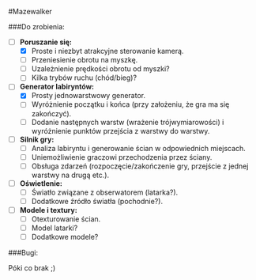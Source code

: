 #Mazewalker

###Do zrobienia:

- [ ] <b>Poruszanie się:</b>
  - [x] Proste i niezbyt atrakcyjne sterowanie kamerą.
  - [ ] Przeniesienie obrotu na myszkę.
  - [ ] Uzależnienie prędkości obrotu od myszki?
  - [ ] Kilka trybów ruchu (chód/bieg)?
- [ ] <b>Generator labiryntów:</b>
  - [x] Prosty jednowarstwowy generator.
  - [ ] Wyróżnienie początku i końca (przy założeniu, że gra ma się zakończyć). 
  - [ ] Dodanie następnych warstw (wrażenie trójwymiarowości) i wyróżnienie punktów przejścia z warstwy do warstwy.
- [ ] <b>Silnik gry:</b>
  - [ ] Analiza labiryntu i generowanie ścian w odpowiednich miejscach. 
  - [ ] Uniemożliwienie graczowi przechodzenia przez ściany.
  - [ ] Obsługa zdarzeń (rozpoczęcie/zakończenie gry, przejście z jednej warstwy na drugą etc.).
- [ ] <b>Oświetlenie:</b>
  - [ ] Światło związane z obserwatorem (latarka?).
  - [ ] Dodatkowe źródło światła (pochodnie?).
- [ ] <b>Modele i textury:</b>
  - [ ] Otexturowanie ścian.
  - [ ] Model latarki?
  - [ ] Dodatkowe modele?

###Bugi:

Póki co brak ;)

